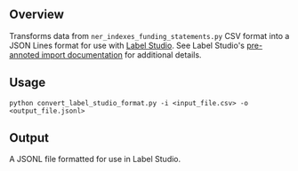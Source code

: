
## Overview
Transforms data from `ner_indexes_funding_statements.py` CSV format into a JSON Lines format for use with [Label Studio](https://github.com/HumanSignal/label-studio). See Label Studio's [pre-annoted import documentation](https://labelstud.io/guide/predictions) for additional details.


## Usage
```
python convert_label_studio_format.py -i <input_file.csv> -o <output_file.jsonl>
```

## Output

A JSONL file formatted for use in Label Studio.
